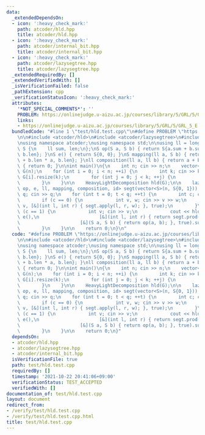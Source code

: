 ```yaml
---
data:
  _extendedDependsOn:
  - icon: ':heavy_check_mark:'
    path: atcoder/hld.hpp
    title: atcoder/hld.hpp
  - icon: ':heavy_check_mark:'
    path: atcoder/internal_bit.hpp
    title: atcoder/internal_bit.hpp
  - icon: ':heavy_check_mark:'
    path: atcoder/lazysegtree.hpp
    title: atcoder/lazysegtree.hpp
  _extendedRequiredBy: []
  _extendedVerifiedWith: []
  _isVerificationFailed: false
  _pathExtension: cpp
  _verificationStatusIcon: ':heavy_check_mark:'
  attributes:
    '*NOT_SPECIAL_COMMENTS*': ''
    PROBLEM: https://onlinejudge.u-aizu.ac.jp/courses/library/5/GRL/5/GRL_5_E
    links:
    - https://onlinejudge.u-aizu.ac.jp/courses/library/5/GRL/5/GRL_5_E
  bundledCode: "#line 1 \"test/hld.test.cpp\"\n#define PROBLEM \"https://onlinejudge.u-aizu.ac.jp/courses/library/5/GRL/5/GRL_5_E\"\
    \n\n#include <atcoder/hld>\n#include <atcoder/lazysegtree>\n#include <iostream>\n\
    \nusing namespace atcoder;\nusing namespace std;\n\nusing ll = long long;\nstruct\
    \ S {\n    ll sum, len;\n};\nS op(S a, S b) { return S{a.sum + b.sum, a.len +\
    \ b.len}; }\nS e() { return S{0, 0}; }\nS mapping(ll a, S b) { return S{b.sum\
    \ + b.len * a, b.len}; }\nll composition(ll a, ll b) { return a + b; }\nll id()\
    \ { return 0; }\n\nint main()\n{\n    int n; cin >> n;\n    vector<vector<int>>\
    \ G(n);\n    for (int i = 0; i < n; ++i) {\n        int k; cin >> k;\n       \
    \ G[i].resize(k);\n        for (int j = 0; j < k; ++j) {\n            cin >> G[i][j];\n\
    \        }\n    }\n\n    HeavyLightDecomposition hld(G);\n\n    lazy_segtree<S,\
    \ op, e, ll, mapping, composition, id> segt(vector<S>(n, S{0, 1}));\n\n    int\
    \ q; cin >> q;\n    for (int t = 0; t < q; ++t) {\n        int c; cin >> c;\n\
    \        if (c == 0) {\n            int v, w; cin >> v >> w;\n            hld.apply(0,\
    \ v, [&](int l, int r) { segt.apply(l, r, w); }, true);\n        }\n        if\
    \ (c == 1) {\n            int v; cin >> v;\n            cout << hld.prod(0, v,\
    \ e(),\n                      [&](int l, int r) { return segt.prod(l, r); },\n\
    \                      [&](S a, S b) { return op(a, b); }, true).sum << endl;\n\
    \        }\n    }\n\n    return 0;\n}\n"
  code: "#define PROBLEM \"https://onlinejudge.u-aizu.ac.jp/courses/library/5/GRL/5/GRL_5_E\"\
    \n\n#include <atcoder/hld>\n#include <atcoder/lazysegtree>\n#include <iostream>\n\
    \nusing namespace atcoder;\nusing namespace std;\n\nusing ll = long long;\nstruct\
    \ S {\n    ll sum, len;\n};\nS op(S a, S b) { return S{a.sum + b.sum, a.len +\
    \ b.len}; }\nS e() { return S{0, 0}; }\nS mapping(ll a, S b) { return S{b.sum\
    \ + b.len * a, b.len}; }\nll composition(ll a, ll b) { return a + b; }\nll id()\
    \ { return 0; }\n\nint main()\n{\n    int n; cin >> n;\n    vector<vector<int>>\
    \ G(n);\n    for (int i = 0; i < n; ++i) {\n        int k; cin >> k;\n       \
    \ G[i].resize(k);\n        for (int j = 0; j < k; ++j) {\n            cin >> G[i][j];\n\
    \        }\n    }\n\n    HeavyLightDecomposition hld(G);\n\n    lazy_segtree<S,\
    \ op, e, ll, mapping, composition, id> segt(vector<S>(n, S{0, 1}));\n\n    int\
    \ q; cin >> q;\n    for (int t = 0; t < q; ++t) {\n        int c; cin >> c;\n\
    \        if (c == 0) {\n            int v, w; cin >> v >> w;\n            hld.apply(0,\
    \ v, [&](int l, int r) { segt.apply(l, r, w); }, true);\n        }\n        if\
    \ (c == 1) {\n            int v; cin >> v;\n            cout << hld.prod(0, v,\
    \ e(),\n                      [&](int l, int r) { return segt.prod(l, r); },\n\
    \                      [&](S a, S b) { return op(a, b); }, true).sum << endl;\n\
    \        }\n    }\n\n    return 0;\n}"
  dependsOn:
  - atcoder/hld.hpp
  - atcoder/lazysegtree.hpp
  - atcoder/internal_bit.hpp
  isVerificationFile: true
  path: test/hld.test.cpp
  requiredBy: []
  timestamp: '2021-10-22 20:41:06+09:00'
  verificationStatus: TEST_ACCEPTED
  verifiedWith: []
documentation_of: test/hld.test.cpp
layout: document
redirect_from:
- /verify/test/hld.test.cpp
- /verify/test/hld.test.cpp.html
title: test/hld.test.cpp
---
```

